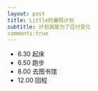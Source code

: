 ```yaml
---
layout: post
title: Little的暑假计划
subtitle: 计划就是为了应付变化
comments:true
---
```

- 6.30 起床
- 6.50 跑步
- 8.00 去图书馆
- 12.00 回程 